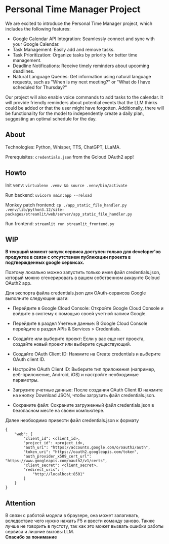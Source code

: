 # Personal Time Manager Project

We are excited to introduce the Personal Time Manager project, which includes the following features:

* Google Calendar API Integration: Seamlessly connect and sync with your Google Calendar.
* Task Management: Easily add and remove tasks.
* Task Prioritization: Organize tasks by priority for better time management.
* Deadline Notifications: Receive timely reminders about upcoming deadlines.
* Natural Language Queries: Get information using natural language requests, such as "When is my next meeting?" or "What do I have scheduled for Thursday?"

Our project will also enable voice commands to add tasks to the calendar. It will provide friendly reminders about potential events that the LLM thinks could be added or that the user might have forgotten. Additionally, there will be functionality for the model to independently create a daily plan, suggesting an optimal schedule for the day.

## About

Technologies: Python, Whisper, TTS, ChatGPT, LLaMA.

Prerequisites: `credentials.json` from the Gcloud OAuth2 app!

## Howto

Init venv: `virtualenv .vemv && source .venv/bin/activate`

Run backend: `uvicorn main:app --reload`

Monkey patch frontend: `cp ./app_static_file_handler.py .venv/lib/python3.12/site-packages/streamlit/web/server/app_static_file_handler.py`

Run frontend: `streamlit run streamlit_frontend.py`

## WIP
**В текущий момент запуск сервиса доступен только для developer'ов продуктов в связи с отсутствием публикации проекта в подтвержденных google сервисах.**

Поэтому локально можно запустить только имея файл credentials.json, который можно сгенерировать в вашем собственном аккаунте Gcloud OAuth2 app. 

Для экспорта файла credentials.json для OAuth-сервисов Google выполните следующие шаги:

- Перейдите в Google Cloud Console: Откройте Google Cloud Console и войдите в систему с помощью своей учетной записи Google.

- Перейдите в раздел Учетные данные: В Google Cloud Console перейдите в раздел APIs & Services > Credentials.

- Создайте или выберите проект: Если у вас еще нет проекта, создайте новый проект или выберите существующий.

- Создайте OAuth Client ID: Нажмите на Create credentials и выберите OAuth client ID.

- Настройте OAuth Client ID: Выберите тип приложения (например, веб-приложение, Android, iOS) и настройте необходимые параметры.

- Загрузите учетные данные: После создания OAuth Client ID нажмите на кнопку Download JSON, чтобы загрузить файл credentials.json.

- Сохраните файл: Сохраните загруженный файл credentials.json в безопасном месте на своем компьютере.

Далее необходимо привести файл credentials.json к формату
```
{
    "web": {
        "client_id": <client_id>,
        "project_id": <project_id>,
        "auth_uri": "https://accounts.google.com/o/oauth2/auth",
        "token_uri": "https://oauth2.googleapis.com/token",
        "auth_provider_x509_cert_url": "https://www.googleapis.com/oauth2/v1/certs",
        "client_secret": <client_secret>,
        "redirect_uris": [
            "http://localhost:8501"
        ]
    }
}
``` 

## Attention
В связи с работой модели в браузере, она может залагивать, вследвствие чего нужно нажать F5 и ввести команду заново. Также лучше не говорить в пустоту, так как это может вызвать ошибки работы сервиса и лишние вызовы LLM.  
**Спасибо за понимание**

